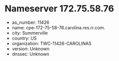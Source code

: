 # Nameserver 172.75.58.76

* as_number: 11426
* name: cpe-172-75-58-76.carolina.res.rr.com.
* city: Summerville
* country: US
* organization: TWC-11426-CAROLINAS
* version: Unknown
* dnssec: Unknown
